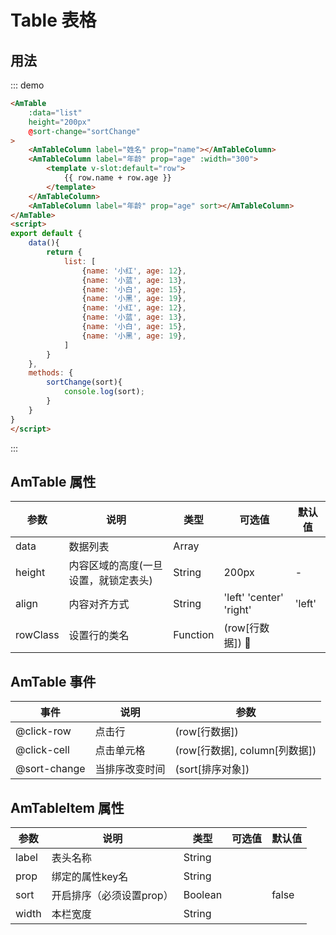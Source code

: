 # Table 表格

## 用法
::: demo
```html
<AmTable
    :data="list"
    height="200px"
    @sort-change="sortChange"
>
    <AmTableColumn label="姓名" prop="name"></AmTableColumn>
    <AmTableColumn label="年龄" prop="age" :width="300">
        <template v-slot:default="row">
            {{ row.name + row.age }}
        </template>
    </AmTableColumn>
    <AmTableColumn label="年龄" prop="age" sort></AmTableColumn>
</AmTable>
<script>
export default {
    data(){
        return {
            list: [
                {name: '小红', age: 12},
                {name: '小蓝', age: 13},
                {name: '小白', age: 15},
                {name: '小黑', age: 19},
                {name: '小红', age: 12},
                {name: '小蓝', age: 13},
                {name: '小白', age: 15},
                {name: '小黑', age: 19},
            ]
        }
    },
    methods: {
        sortChange(sort){
            console.log(sort);
        }
    }
}
</script>
```
:::

## AmTable 属性

| 参数       | 说明        | 类型       | 可选值         | 默认值   |
|---------- |------------ |---------- |-------------  |-------- |
| data | 数据列表 | Array | | |
| height | 内容区域的高度(一旦设置，就锁定表头) | String | 200px | - |
| align | 内容对齐方式 | String | 'left' 'center' 'right' | 'left' |
| rowClass | 设置行的类名 | Function | (row[行数据]) |  |

## AmTable 事件

| 事件       | 说明        | 参数       |
|---------- |------------ |---------- |
| @click-row | 点击行 | (row[行数据]) |
| @click-cell | 点击单元格 | (row[行数据], column[列数据]) |
| @sort-change | 当排序改变时间 | (sort[排序对象]) |


## AmTableItem 属性

| 参数       | 说明        | 类型       | 可选值         | 默认值   |
|---------- |------------ |---------- |-------------  |-------- |
| label | 表头名称 | String | | |
| prop | 绑定的属性key名 | String | | |
| sort | 开启排序（必须设置prop） | Boolean |  | false |
| width | 本栏宽度 | String | | |
